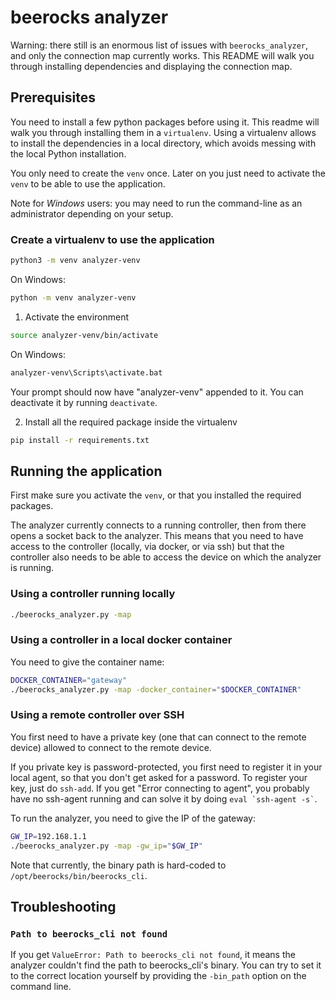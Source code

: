 # beerocks analyzer

Warning: there still is an enormous list of issues with `beerocks_analyzer`, and only the connection map currently works.
This README will walk you through installing dependencies and displaying the connection map.


## Prerequisites

You need to install a few python packages before using it.
This readme will walk you through installing them in a `virtualenv`.
Using a virtualenv allows to install the dependencies in a local directory, which avoids messing with the local Python installation.

You only need to create the `venv` once. Later on you just need to activate the `venv` to be able to use the application.

Note for *Windows* users: you may need to run the command-line as an administrator depending on your setup.

### Create a virtualenv to use the application

```sh
python3 -m venv analyzer-venv
```

On Windows:
```sh
python -m venv analyzer-venv
```

1.  Activate the environment

```sh
source analyzer-venv/bin/activate
```

On Windows:
```sh
analyzer-venv\Scripts\activate.bat
```

Your prompt should now have "analyzer-venv" appended to it.
You can deactivate it by running `deactivate`.

2.  Install all the required package inside the virtualenv

```sh
pip install -r requirements.txt
```


## Running the application

First make sure you activate the `venv`, or that you installed the required packages.

The analyzer currently connects to a running controller, then from there opens a socket back to the analyzer.
This means that you need to have access to the controller (locally, via docker, or via ssh) but that the controller also needs to be able to access the device on which the analyzer is running.


### Using a controller running locally

```sh
./beerocks_analyzer.py -map
```


### Using a controller in a local docker container

You need to give the container name:

```sh
DOCKER_CONTAINER="gateway"
./beerocks_analyzer.py -map -docker_container="$DOCKER_CONTAINER"
```


### Using a remote controller over SSH

You first need to have a private key (one that can connect to the remote device) allowed to connect to the remote device.

If you private key is password-protected, you first need to register it in your local agent, so that you don't get asked for a password.
To register your key, just do `ssh-add`.
If you get "Error connecting to agent", you probably have no ssh-agent running and can solve it by doing `` eval `ssh-agent -s` ``.

To run the analyzer, you need to give the IP of the gateway:

```sh
GW_IP=192.168.1.1
./beerocks_analyzer.py -map -gw_ip="$GW_IP"
```

Note that currently, the binary path is hard-coded to `/opt/beerocks/bin/beerocks_cli`.


## Troubleshooting


### `Path to beerocks_cli not found`

If you get `ValueError: Path to beerocks_cli not found`, it means the analyzer couldn't find the path to beerocks_cli's binary.
You can try to set it to the correct location yourself by providing the `-bin_path` option on the command line.
